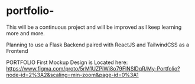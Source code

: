 # portfolio-
This will be a continuous project and will be improved as I keep learning more and more.

Planning to use a Flask Backend paired with ReactJS and TailwindCSS as a Frontend

PORTFOLIO First Mockup Design is Located here: https://www.figma.com/proto/5rM1UZPiWi8o79FlNSlDqR/My-Portfolio?node-id=2%3A2&scaling=min-zoom&page-id=0%3A1
